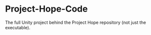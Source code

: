 # Project-Hope-Code
The full Unity project behind the Project Hope repository (not just the executable).
